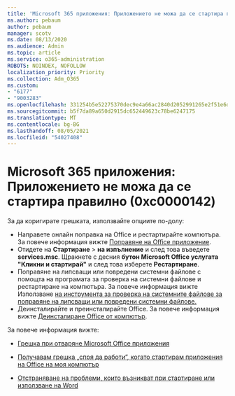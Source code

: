 ```yaml
---
title: 'Microsoft 365 приложения: Приложението не можа да се стартира правилно (0xc0000142)'
ms.author: pebaum
author: pebaum
manager: scotv
ms.date: 08/13/2020
ms.audience: Admin
ms.topic: article
ms.service: o365-administration
ROBOTS: NOINDEX, NOFOLLOW
localization_priority: Priority
ms.collection: Adm_O365
ms.custom:
- "6177"
- "9003283"
ms.openlocfilehash: 331254b5e52275370dec9e4a66ac2840d2052991265e2f51e6ded149441556c8
ms.sourcegitcommit: b5f7da89a650d2915dc652449623c78be6247175
ms.translationtype: MT
ms.contentlocale: bg-BG
ms.lasthandoff: 08/05/2021
ms.locfileid: "54027408"
---
```

# <a name="microsoft-365-apps-error-the-application-was-unable-to-start-correctly-0xc0000142"></a>Microsoft 365 приложения: Приложението не можа да се стартира правилно (0xc0000142)

За да коригирате грешката, използвайте опциите по-долу:

- Направете онлайн поправка на Office и рестартирайте компютъра. За повече информация вижте [Поправяне на Office приложение](https://support.microsoft.com/office/repair-an-office-application-7821d4b6-7c1d-4205-aa0e-a6b40c5bb88b).
- Отидете на **Стартиране**   >   **на изпълнение** и след това въведете **services.msc**. Щракнете с десния **бутон Microsoft Office услугата "Кликни и стартирай"** и след това изберете **Рестартиране**.
- Поправяне на липсващи или повредени системни файлове с помощта на програмата за проверка на системни файлове и рестартиране на компютъра. За повече информация вижте Използване [на инструмента за проверка на системните файлове за поправяне на липсващи или повредени системни файлове.](https://support.microsoft.com/help/929833/use-the-system-file-checker-tool-to-repair-missing-or-corrupted-system)
- Деинсталирайте и преинсталирайте Office. За повече информация вижте [Деинсталиране Office от компютър](https://support.microsoft.com/office/uninstall-office-from-a-pc-9dd49b83-264a-477a-8fcc-2fdf5dbf61d8).

За повече информация вижте:  

- [Грешка при отваряне Microsoft Office приложения](https://support.office.com/article/error-when-opening-microsoft-office-apps-b84b6a63-4b8c-46ec-ae9a-ad91d6160d72)  

- [Получавам грешка „спря да работи“, когато стартирам приложения на Office на моя компютър](https://support.office.com/article/i-get-a-stopped-working-error-when-i-start-office-applications-on-my-pc-52bd7985-4e99-4a35-84c8-2d9b8301a2fa)  

- [Отстраняване на проблеми, които възникват при стартиране или използване на Word](https://docs.microsoft.com/office/troubleshoot/word/issues-when-start-or-use-word)